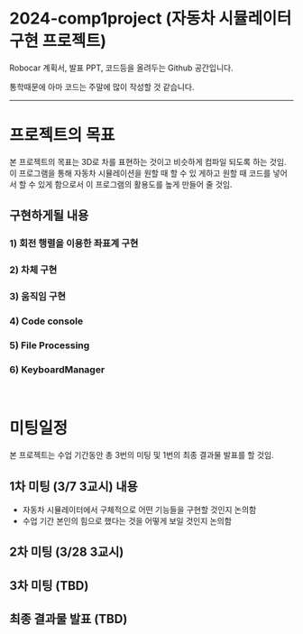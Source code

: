 # 2024-comp1project (자동차 시뮬레이터 구현 프로젝트)
Robocar 계획서, 발표 PPT, 코드등을 올려두는 Github 공간입니다.

통학때문에 아마 코드는 주말에 많이 작성할 것 같습니다.

------------

# 프로젝트의 목표
본 프로젝트의 목표는 3D로 차를 표현하는 것이고 비슷하게 컴파일 되도록 하는 것임. 
이 프로그램을 통해 자동차 시뮬레이션을 원할 때 할 수 있 게하고 원할 때 코드를 넣어서 할 수 있게 함으로서 이 프로그램의 활용도를 높게 만들어 줄 것임.

## 구현하게될 내용

### 1) 회전 행렬을 이용한 좌표계 구현

### 2) 차체 구현

### 3) 움직임 구현

### 4) Code console

### 5) File Processing

### 6) KeyboardManager


<br>

# 미팅일정
본 프로젝트는 수업 기간동안 총 3번의 미팅 및 1번의 최종 결과물 발표를 할 것임.

## 1차 미팅 (3/7 3교시) 내용
- 자동차 시뮬레이터에서 구체적으로 어떤 기능들을 구현할 것인지 논의함 
- 수업 기간 본인의 힘으로 했다는 것을 어떻게 보일 것인지 논의함 

## 2차 미팅 (3/28 3교시)

## 3차 미팅 (TBD)

## 최종 결과물 발표 (TBD)

